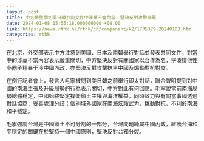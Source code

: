 ```yaml
---
layout: post
title: 中方嚴重關切美日韓共同文件中涉華不當內容　堅決反對攻擊抹黑
date: 2024-01-08 15:55:18.000000000 +08:00
link: https://news.rthk.hk/rthk/ch/component/k2/1735379-20240108.htm
categories: rthk
---
```


在北京，外交部表示中方注意到美國、日本及南韓舉行對話並發表共同文件，對當中的涉華不當內容表示嚴重關切，中方堅決反對有關國家以合作為名，拼湊排他性小圈子粗暴干涉中國內政，亦堅決反對攻擊抹黑中國及煽動對抗對立。

在例行記者會上，發言人毛寧被問到美日韓之前舉行印太對話，聯合聲明提到對中國的南海主張及升級局勢的行為表示關切，中方對此有何回應。毛寧說當前南海局勢總體穩定，中國始終堅定捍衛領土主權與海洋權益，同時致力與有關當事國透過對話協商，妥善處理分歧；個別域外國家在南海炫耀武力，挑動對抗，不利於南海和平穩定。

毛寧強調台灣是中國領土不可分割的一部分，台灣問題純屬中國內政，維護台海和平穩定的關鍵在於堅持一個中國原則，堅決反對台獨分裂。
